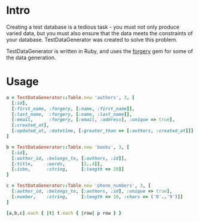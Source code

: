 # Intro

Creating a test database is a tedious task - you must not only produce
varied data, but you must also ensure that the data meets the constraints
of your database. TestDataGenerator was created to solve this problem.

TestDataGenerator is written in Ruby, and uses the 
[forgery](https://github.com/sevenwire/forgery) gem for some of
the data generation.

# Usage

```ruby
a = TestDataGenerator::Table.new 'authors', 3, [
  [:id],
  [:first_name, :forgery, [:name, :first_name]],
  [:last_name,  :forgery, [:name, :last_name]],
  [:email,      :forgery, [:email, :address], :unique => true],
  [:created_at],
  [:updated_at, :datetime, [:greater_than => [:authors, :created_at]]]
]

b = TestDataGenerator::Table.new 'books', 3, [
  [:id],
  [:author_id, :belongs_to, [:authors, :id]],
  [:title,     :words,      [2..4]],
  [:isbn,      :string,     [:length => 20]]
]

c = TestDataGenerator::Table.new 'phone_numbers', 3, [
  [:author_id, :belongs_to, [:authors, :id], :unique => true],
  [:number,    :string,     [:length => 10, :chars => ('0'..'9')]]
]

[a,b,c].each { |t| t.each { |row| p row } }
```

